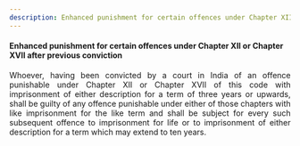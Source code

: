 ```yaml
---
description: Enhanced punishment for certain offences under Chapter XII or Chapter XVII after previous conviction
---
```


#### Enhanced punishment for certain offences under Chapter XII or Chapter XVII after previous conviction
<div style="text-align: justify">

Whoever, having been convicted by a court in India of an offence punishable under Chapter XII or Chapter XVII of this code with imprisonment of either description for a term of three years or upwards, shall be guilty of any offence punishable under either of those chapters with like imprisonment for the like term and shall be subject for every such subsequent offence to imprisonment for life or to imprisonment of either description for a term which may extend to ten years.

</div>
